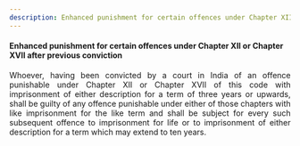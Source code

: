 ```yaml
---
description: Enhanced punishment for certain offences under Chapter XII or Chapter XVII after previous conviction
---
```


#### Enhanced punishment for certain offences under Chapter XII or Chapter XVII after previous conviction
<div style="text-align: justify">

Whoever, having been convicted by a court in India of an offence punishable under Chapter XII or Chapter XVII of this code with imprisonment of either description for a term of three years or upwards, shall be guilty of any offence punishable under either of those chapters with like imprisonment for the like term and shall be subject for every such subsequent offence to imprisonment for life or to imprisonment of either description for a term which may extend to ten years.

</div>
